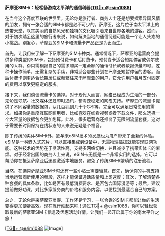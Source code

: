 **萨摩亚SIM卡：轻松畅游南太平洋的通信利器[[TG💪+ @esim1088](https://t.me/s/esim1088)]**

在当今这个高度互联的世界里，无论你是旅行者、商务人士还是想要探索异国风情的朋友，拥有一张合适的SIM卡都是必不可少的。萨摩亚，这片位于南太平洋上的热带天堂，以其美丽的自然风光和独特的文化吸引着来自世界各地的游客。然而，对于初次踏足这里的旅行者来说，如何解决当地的通信问题可能是一个让人头疼的小挑战。别担心，萨摩亚的SIM卡和流量卡产品正是为此而生。

首先，让我们来了解一下萨摩亚的SIM卡种类。通常情况下，萨摩亚的运营商会提供多种类型的SIM卡，包括预付费卡和后付费卡。预付费卡适合短期停留或偶尔使用的人群，你只需根据自己的需求购买一定金额的通话时长或者数据流量即可。这种卡操作简单，无需复杂的手续，非常适合那些计划在萨摩亚短暂停留的游客。而后付费卡则更适合长期居住或频繁往来于萨摩亚的用户，它允许用户每月支付固定的费用以享受更稳定的服务。

接下来，我们谈谈流量卡的选择。对于现代人而言，网络已经成为生活的一部分。无论是导航、社交媒体还是即时通讯，都需要稳定的网络支持。萨摩亚的流量卡提供了不同容量的数据包，从几百兆到几十个G不等，完全可以满足日常使用的需求。如果你是重度互联网使用者，比如喜欢在线看视频或者下载文件，那么选择一个大容量的数据包会更加划算。此外，很多运营商还推出了无限制流量套餐，这对于需要长时间保持在线状态的人来说无疑是个福音。

除了传统的实体SIM卡外，近年来eSIM技术的发展也为用户带来了全新的体验。eSIM是一种嵌入式芯片，可以直接集成到设备中，无需物理插拔就能实现联网功能。这种技术的优势在于灵活性高，支持多网络切换，并且减少了携带实体卡的麻烦。对于经常出国的商务人士来说，eSIM卡无疑是一个非常实用的选择。它可以帮助你在抵达萨摩亚后迅速激活本地服务，避免了传统SIM卡繁琐的注册流程。

当然，在选购萨摩亚SIM卡时还有一些小贴士需要留意。首先，确保你的手机支持当地运营商所使用的频段，这样才能保证通话质量和上网速度；其次，了解清楚各种套餐的具体条款，比如是否有最低消费要求、是否包含国际漫游等；最后，建议提前做好功课，对比多家服务商的价格和服务内容，以便找到最适合自己的方案。

总之，无论你是来萨摩亚度假、工作还是学习，一张合适的SIM卡都能让你的生活变得更加便捷高效。现在就行动起来吧！通过[TG💪+ @esim1088](https://t.me/s/esim1088)，你可以轻松获取最新的萨摩亚SIM卡信息及优惠活动详情。让我们一起开启属于你的南太平洋之旅！

[[TG💪+ @esim1088](https://t.me/s/esim1088) ![Image](https://i.postimg.cc/4NQfJmqS/Snipaste-2025-05-13-00-14-12.png)]